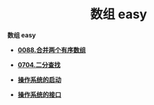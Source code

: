 <h1 align="center">数组 easy</h1>


**数组 easy**

- <font style="font-weight:bold; color:#4169E1;text-decoration:underline;" target="_blank">[0088.合并两个有序数组](doc/leedcode题解/数组/easy/0088.合并两个有序数组.md)</font>  
- <font style="font-weight:bold; color:#4169E1;text-decoration:underline;" target="_blank">[0704.二分查找](doc/leedcode题解/数组/easy/0704.二分查找.md)</font>  


- <font style="font-weight:bold; color:#4169E1;text-decoration:underline;" target="_blank">[操作系统的启动](doc/leedcode题解/数组/easy/操作系统的启动.md)</font>  
- <font style="font-weight:bold; color:#4169E1;text-decoration:underline;" target="_blank">[操作系统的接口](doc/leedcode题解/数组/easy/操作系统的接口.md)</font> 

